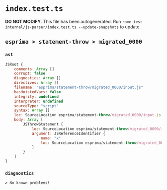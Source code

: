 # `index.test.ts`

**DO NOT MODIFY**. This file has been autogenerated. Run `rome test internal/js-parser/index.test.ts --update-snapshots` to update.

## `esprima > statement-throw > migrated_0000`

### `ast`

```javascript
JSRoot {
	comments: Array []
	corrupt: false
	diagnostics: Array []
	directives: Array []
	filename: "esprima/statement-throw/migrated_0000/input.js"
	hasHoistedVars: false
	integrity: undefined
	interpreter: undefined
	sourceType: "script"
	syntax: Array []
	loc: SourceLocation esprima/statement-throw/migrated_0000/input.js 1:0-2:0
	body: Array [
		JSThrowStatement {
			loc: SourceLocation esprima/statement-throw/migrated_0000/input.js 1:0-1:8
			argument: JSReferenceIdentifier {
				name: "x"
				loc: SourceLocation esprima/statement-throw/migrated_0000/input.js 1:6-1:7 (x)
			}
		}
	]
}
```

### `diagnostics`

```
✔ No known problems!

```
